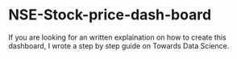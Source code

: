 # NSE-Stock-price-dash-board
If you are looking for an written explaination on how to create this dashboard, I wrote a step by step guide on Towards Data Science.
